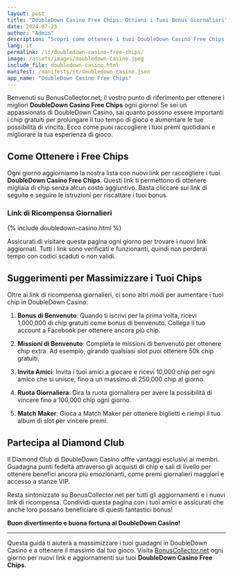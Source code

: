 ```yaml
---
layout: post
title: "DoubleDown Casino Free Chips: Ottieni i Tuoi Bonus Giornalieri"
date: 2024-07-23
author: "Admin"
description: "Scopri come ottenere i tuoi DoubleDown Casino Free Chips giornalieri e massimizza il divertimento con i nostri link di ricompensa."
lang: it
permalink: /it/doubledown-casino-free-chips/
image: /assets/images/doubledown-casino.jpeg
include_file: doubledown-casino.html
manifest: /manifests/it/doubledown-casino.json
app_name: "DoubleDown Casino Free Chips"
---
```


Benvenuti su BonusCollector.net, il vostro punto di riferimento per ottenere i migliori **DoubleDown Casino Free Chips** ogni giorno! Se sei un appassionato di DoubleDown Casino, sai quanto possono essere importanti i chip gratuiti per prolungare il tuo tempo di gioco e aumentare le tue possibilità di vincita. Ecco come puoi raccogliere i tuoi premi quotidiani e migliorare la tua esperienza di gioco.

## Come Ottenere i Free Chips

Ogni giorno aggiorniamo la nostra lista con nuovi link per raccogliere i tuoi **DoubleDown Casino Free Chips**. Questi link ti permettono di ottenere migliaia di chip senza alcun costo aggiuntivo. Basta cliccare sui link di seguito e seguire le istruzioni per riscattare i tuoi bonus.

### Link di Ricompensa Giornalieri

{% include doubledown-casino.html %}

Assicurati di visitare questa pagina ogni giorno per trovare i nuovi link aggiornati. Tutti i link sono verificati e funzionanti, quindi non perderai tempo con codici scaduti o non validi.

## Suggerimenti per Massimizzare i Tuoi Chips

Oltre ai link di ricompensa giornalieri, ci sono altri modi per aumentare i tuoi chip in DoubleDown Casino:

1. **Bonus di Benvenuto**: Quando ti iscrivi per la prima volta, ricevi 1,000,000 di chip gratuiti come bonus di benvenuto. Collega il tuo account a Facebook per ottenere ancora più chip.
   
2. **Missioni di Benvenuto**: Completa le missioni di benvenuto per ottenere chip extra. Ad esempio, girando qualsiasi slot puoi ottenere 50k chip gratuiti.

3. **Invita Amici**: Invita i tuoi amici a giocare e ricevi 10,000 chip per ogni amico che si unisce, fino a un massimo di 250,000 chip al giorno.

4. **Ruota Giornaliera**: Gira la ruota giornaliera per avere la possibilità di vincere fino a 100,000 chip ogni giorno.

5. **Match Maker**: Gioca a Match Maker per ottenere biglietti e riempi il tuo album di slot per vincere premi.

## Partecipa al Diamond Club

Il Diamond Club di DoubleDown Casino offre vantaggi esclusivi ai membri. Guadagna punti fedeltà attraverso gli acquisti di chip e sali di livello per ottenere benefici ancora più emozionanti, come premi giornalieri maggiori e accesso a stanze VIP.

Resta sintonizzato su BonusCollector.net per tutti gli aggiornamenti e i nuovi link di ricompensa. Condividi questa pagina con i tuoi amici e assicurati che anche loro possano beneficiare di questi fantastici bonus!

**Buon divertimento e buona fortuna al DoubleDown Casino!**

---

Questa guida ti aiuterà a massimizzare i tuoi guadagni in DoubleDown Casino e a ottenere il massimo dal tuo gioco. Visita [BonusCollector.net](https://www.bonuscollector.net/it/) ogni giorno per nuovi link e aggiornamenti sui tuoi **DoubleDown Casino Free Chips**.